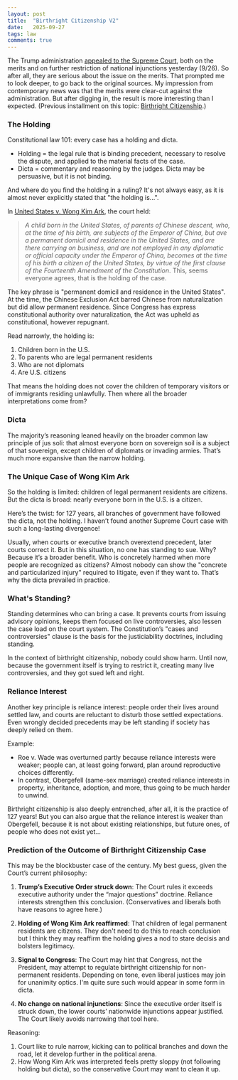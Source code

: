 ```yaml
---
layout: post
title:  "Birthright Citizenship V2"
date:   2025-09-27
tags: law 
comments: true
---
```


The Trump administration [appealed to the Supreme Court](https://www.scotusblog.com/2025/09/trump-urges-supreme-court-to-decide-whether-to-end-birthright-citizenship/), both on the merits and on further restriction of national injunctions yesterday (9/26). So after all, they are serious about the issue on the merits. That prompted me to look deeper, to go back to the original sources. My impression from contemporary news was that the merits were clear-cut against the administration. But after digging in, the result is more interesting than I expected. (Previous installment on this topic: [Birthright Citizenship](https://xianxu.github.io/2025/05/11/birthright-citizenship.html).)


### The Holding

Constitutional law 101: every case has a holding and dicta.

* Holding = the legal rule that is binding precedent, necessary to resolve the dispute, and applied to the material facts of the case.
* Dicta = commentary and reasoning by the judges. Dicta may be persuasive, but it is not binding.

And where do you find the holding in a ruling? It's not always easy, as it is almost never explicitly stated that "the holding is...". 

In [United States v. Wong Kim Ark](https://supreme.justia.com/cases/federal/us/169/649/), the court held:

> *A child born in the United States, of parents of Chinese descent, who, at the time of his birth, are subjects of the Emperor of China, but ave a permanent domicil and residence in the United States, and are there carrying on business, and are not employed in any diplomatic or official capacity under the Emperor of China, becomes at the time of his birth a citizen of the United States, by virtue of the first clause of the Fourteenth Amendment of the Constitution*. This, seems everyone agrees, that is the holding of the case.

The key phrase is "permanent domicil and residence in the United States". At the time, the Chinese Exclusion Act barred Chinese from naturalization but did allow permanent residence. Since Congress has express constitutional authority over naturalization, the Act was upheld as constitutional, however repugnant.

Read narrowly, the holding is:

1) Children born in the U.S.
2) To parents  who are legal permanent residents
3) Who are not diplomats
4) Are U.S. citizens

That means the holding does not cover the children of temporary visitors or of immigrants residing unlawfully. Then where all the broader interpretations come from?

### Dicta

The majority’s reasoning leaned heavily on the broader common law principle of jus soli: that almost everyone born on sovereign soil is a subject of that sovereign, except children of diplomats or invading armies. That’s much more expansive than the narrow holding.

### The Unique Case of Wong Kim Ark

So the holding is limited: children of legal permanent residents are citizens. But the dicta is broad: nearly everyone born in the U.S. is a citizen.

Here’s the twist: for 127 years, all branches of government have followed the dicta, not the holding. I haven’t found another Supreme Court case with such a long-lasting divergence!

Usually, when courts or executive branch overextend precedent, later courts correct it. But in this situation, no one has standing to sue. Why? Because it’s a broader benefit. Who is concretely harmed when more people are recognized as citizens? Almost nobody can show the "concrete and particularized injury" required to litigate, even if they want to. That’s why the dicta prevailed in practice.

### What's Standing?

Standing determines who can bring a case. It prevents courts from issuing advisory opinions, keeps them focused on live controversies, also lessen the case load on the court system. The Constitution’s "cases and controversies" clause is the basis for the justiciability doctrines, including standing.

In the context of birthright citizenship, nobody could show harm. Until now, because the government itself is trying to restrict it, creating many live controversies, and they got sued left and right.

### Reliance Interest

Another key principle is reliance interest: people order their lives around settled law, and courts are reluctant to disturb those settled expectations. Even wrongly decided precedents may be left standing if society has deeply relied on them.

Example:

* Roe v. Wade was overturned partly because reliance interests were weaker; people can, at least going forward, plan around reproductive choices differently.
* In contrast, Obergefell (same-sex marriage) created reliance interests in property, inheritance, adoption, and more, thus going to be much harder to unwind.

Birthright citizenship is also deeply entrenched, after all, it is the practice of 127 years! But you can also argue that the reliance interest is weaker than Obergefell, because it is not about existing relationships, but future ones, of people who does not exist yet... 

### Prediction of the Outcome of Birthright Citizenship Case

This may be the blockbuster case of the century. My best guess, given the Court’s current philosophy:

1. **Trump’s Executive Order struck down**: The Court rules it exceeds executive authority under the “major questions” doctrine. Reliance interests strengthen this conclusion. (Conservatives and liberals both have reasons to agree here.)

2. **Holding of Wong Kim Ark reaffirmed**: That children of legal permanent residents are citizens. They don't need to do this to reach conclusion but I think they may reaffirm the holding gives a nod to stare decisis and bolsters legitimacy. 

3. **Signal to Congress**: The Court may hint that Congress, not the President, may attempt to regulate birthright citizenship for non-permanent residents. Depending on tone, even liberal justices may join for unanimity optics. I'm quite sure such would appear in some form in dicta.

4. **No change on national injunctions**: Since the executive order itself is struck down, the lower courts’ nationwide injunctions appear justified. The Court likely avoids narrowing that tool here.

Reasoning:

1. Court like to rule narrow, kicking can to political branches and down the road, let it develop further in the political arena.
2. How Wong Kim Ark was interpreted feels pretty sloppy (not following holding but dicta), so the conservative Court may want to clean it up.
